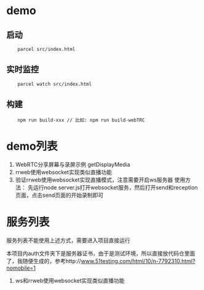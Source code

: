 # demo

## 启动

```
    parcel src/index.html
```

## 实时监控

```
    parcel watch src/index.html
```

## 构建

```
    npm run build-xxx // 比如: npm run build-webTRC
```

# demo列表 

1. WebRTC分享屏幕与录屏示例 getDisplayMedia 
2. rrweb使用websocket实现类似直播功能
3. 验证rrweb使用websocket实现直播模式，注意需要开启ws服务器
    使用方法：
        先运行node server.js打开websocket服务，然后打开send和reception页面，点击send页面的开始录制即可


# 服务列表  
服务列表不能使用上述方式，需要进入项目直接运行

本项目内auth文件夹下是服务器证书，由于是测试环境，所以直接放代码仓里面了，我随便生成的，参考http://www.51testing.com/html/10/n-7792310.html?nomobile=1

1. ws和rrweb使用websocket实现类似直播功能